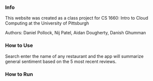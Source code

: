 ### Info
This website was created as a class project for CS 1660: Intro to Cloud Computing at the University of Pittsburgh

Authors: Daniel Pollock, Nij Patel, Aidan Dougherty, Danish Ghumman

### How to Use

Search enter the name of any restaurant and the app will summarize general sentiment based on the 5 most recent reviews.


### How to Run

